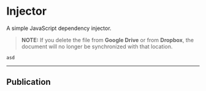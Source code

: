 # Injector

A simple JavaScript dependency injector.

> __NOTE:__ If you delete the file from **Google Drive** or from **Dropbox**, the document will no longer be synchronized with that location.

	asd

---


Publication
---

